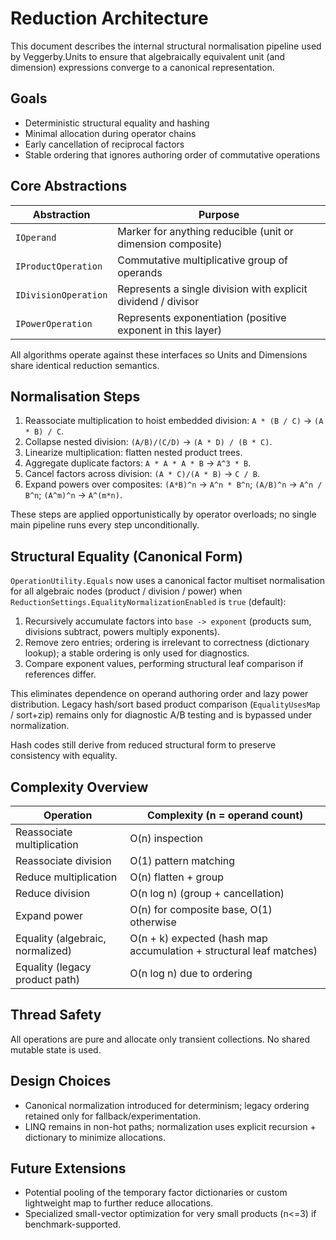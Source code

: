 # Reduction Architecture

This document describes the internal structural normalisation pipeline used by Veggerby.Units to ensure that
algebraically equivalent unit (and dimension) expressions converge to a canonical representation.

## Goals

* Deterministic structural equality and hashing
* Minimal allocation during operator chains
* Early cancellation of reciprocal factors
* Stable ordering that ignores authoring order of commutative operations

## Core Abstractions

| Abstraction | Purpose |
|-------------|---------|
| `IOperand` | Marker for anything reducible (unit or dimension composite) |
| `IProductOperation` | Commutative multiplicative group of operands |
| `IDivisionOperation` | Represents a single division with explicit dividend / divisor |
| `IPowerOperation` | Represents exponentiation (positive exponent in this layer) |

All algorithms operate against these interfaces so Units and Dimensions share identical reduction semantics.

## Normalisation Steps

1. Reassociate multiplication to hoist embedded division: `A * (B / C)` → `(A * B) / C`.
2. Collapse nested division: `(A/B)/(C/D)` → `(A * D) / (B * C)`.
3. Linearize multiplication: flatten nested product trees.
4. Aggregate duplicate factors: `A * A * A * B` → `A^3 * B`.
5. Cancel factors across division: `(A * C)/(A * B)` → `C / B`.
6. Expand powers over composites: `(A*B)^n` → `A^n * B^n`; `(A/B)^n` → `A^n / B^n`; `(A^m)^n` → `A^(m*n)`.

These steps are applied opportunistically by operator overloads; no single main pipeline runs every step unconditionally.

## Structural Equality (Canonical Form)

`OperationUtility.Equals` now uses a canonical factor multiset normalisation for all algebraic nodes (product / division / power) when `ReductionSettings.EqualityNormalizationEnabled` is `true` (default):

1. Recursively accumulate factors into `base -> exponent` (products sum, divisions subtract, powers multiply exponents).
2. Remove zero entries; ordering is irrelevant to correctness (dictionary lookup); a stable ordering is only used for diagnostics.
3. Compare exponent values, performing structural leaf comparison if references differ.

This eliminates dependence on operand authoring order and lazy power distribution. Legacy hash/sort based product comparison (`EqualityUsesMap` / sort+zip) remains only for diagnostic A/B testing and is bypassed under normalization.

Hash codes still derive from reduced structural form to preserve consistency with equality.

## Complexity Overview

| Operation | Complexity (n = operand count) |
|-----------|--------------------------------|
| Reassociate multiplication | O(n) inspection |
| Reassociate division | O(1) pattern matching |
| Reduce multiplication | O(n) flatten + group |
| Reduce division | O(n log n) (group + cancellation) |
| Expand power | O(n) for composite base, O(1) otherwise |
| Equality (algebraic, normalized) | O(n + k) expected (hash map accumulation + structural leaf matches) |
| Equality (legacy product path) | O(n log n) due to ordering |

## Thread Safety

All operations are pure and allocate only transient collections. No shared mutable state is used.

## Design Choices

* Canonical normalization introduced for determinism; legacy ordering retained only for fallback/experimentation.
* LINQ remains in non-hot paths; normalization uses explicit recursion + dictionary to minimize allocations.

## Future Extensions

* Potential pooling of the temporary factor dictionaries or custom lightweight map to further reduce allocations.
* Specialized small-vector optimization for very small products (n<=3) if benchmark-supported.
